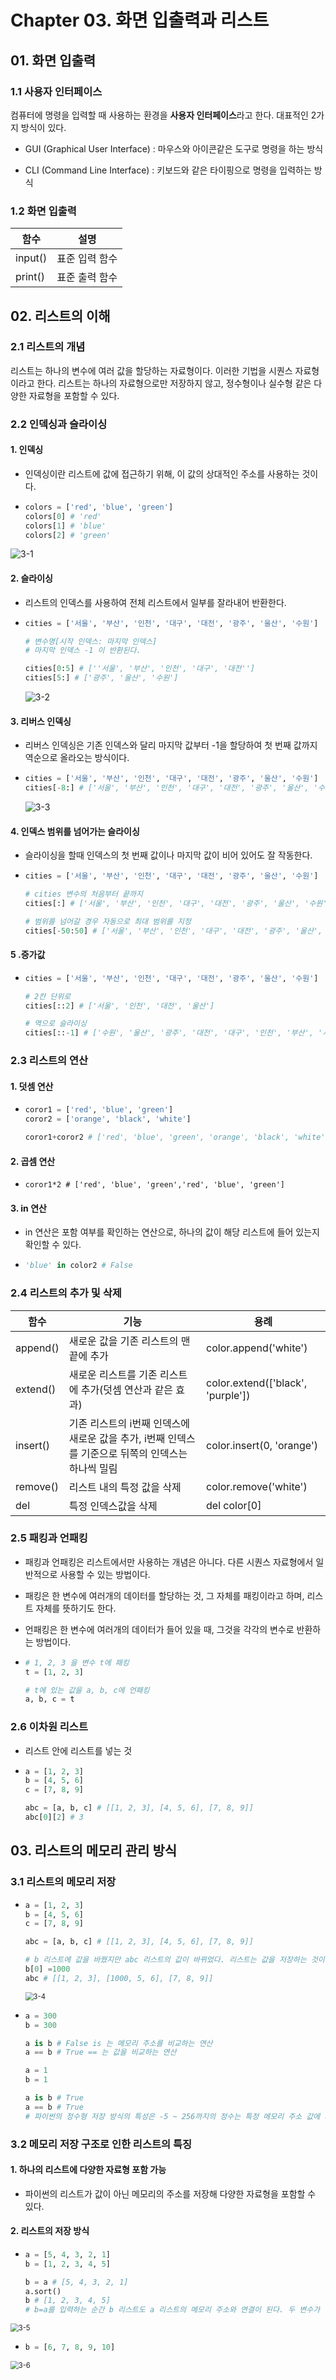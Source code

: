 

# Chapter 03. 화면 입출력과 리스트



## 01. 화면 입출력



### 1.1 사용자 인터페이스



컴퓨터에 명령을 입력할 때 사용하는 환경을 **사용자 인터페이스**라고 한다.  대표적인 2가지 방식이 있다.

* GUI (Graphical User Interface) : 마우스와 아이콘같은 도구로 명령을 하는 방식

* CLI (Command Line Interface) :  키보드와 같은 타이핑으로 명령을 입력하는 방식



### 1.2 화면 입출력

| 함수    | 설명           |
| ------- | -------------- |
| input() | 표준 입력 함수 |
| print() | 표준 출력 함수 |



## 02. 리스트의 이해



### 2.1 리스트의 개념

리스트는 하나의 변수에 여러 값을 할당하는 자료형이다. 이러한 기법을 시퀀스 자료형이라고 한다. 리스트는 하나의 자료형으로만 저장하지 않고, 정수형이나 실수형 같은 다양한 자료형을 포함할 수 있다.



### 2.2 인덱싱과 슬라이싱



####  1. 인덱싱

* 인덱싱이란 리스트에 값에 접근하기 위해, 이 값의 상대적인 주소를 사용하는 것이다.

* ```python
  colors = ['red', 'blue', 'green']
  colors[0] # 'red'
  colors[1] # 'blue'
  colors[2] # 'green'
  ```



![3-1](C:\Users\여름\TIL\Python\image\3-1.png)



#### 2. 슬라이싱

* 리스트의 인덱스를 사용하여 전체 리스트에서 일부를 잘라내어 반환한다.

* ```python
  cities = ['서울', '부산', '인천', '대구', '대전', '광주', '울산', '수원']
  
  # 변수명[시작 인덱스: 마지막 인덱스]
  # 마지막 인덱스 -1 이 반환된다.
  
  cities[0:5] # [''서울', '부산', '인천', '대구', '대전'']
  cities[5:] # ['광주', '울산', '수원']
  ```

  

  ![3-2](C:\Users\여름\TIL\Python\image\3-2.png)



#### 3. 리버스 인덱싱

* 리버스 인덱싱은 기존 인덱스와 달리 마지막 값부터 -1을 할당하여 첫 번째 값까지 역순으로 올라오는 방식이다.

* ```python
  cities = ['서울', '부산', '인천', '대구', '대전', '광주', '울산', '수원']
  cities[-8:] # ['서울', '부산', '인천', '대구', '대전', '광주', '울산', '수원']
  ```

  

  ![3-3](C:\Users\여름\TIL\Python\image\3-3.png)



#### 4. 인덱스 범위를 넘어가는 슬라이싱

* 슬라이싱을 할때 인덱스의 첫 번째 값이나 마지막 값이 비어 있어도 잘 작동한다.

* ```python
  cities = ['서울', '부산', '인천', '대구', '대전', '광주', '울산', '수원']
  
  # cities 변수의 처음부터 끝까지
  cities[:] # ['서울', '부산', '인천', '대구', '대전', '광주', '울산', '수원']
  
  # 범위를 넘어갈 경우 자동으로 최대 범위를 지정
  cities[-50:50] # ['서울', '부산', '인천', '대구', '대전', '광주', '울산', '수원']
  ```

  

#### 5 .증가값

* ```python
  cities = ['서울', '부산', '인천', '대구', '대전', '광주', '울산', '수원']
  
  # 2칸 단위로
  cities[::2] # ['서울', '인천', '대전', '울산']
  
  # 역으로 슬라이싱
  cities[::-1] # ['수원', '울산', '광주', '대전', '대구', '인천', '부산', '서울']
  ```



### 2.3 리스트의 연산



#### 1. 덧셈 연산

* ```python
  coror1 = ['red', 'blue', 'green']
  coror2 = ['orange', 'black', 'white']
  
  coror1+coror2 # ['red', 'blue', 'green', 'orange', 'black', 'white']
  ```

  

#### 2. 곱셈 연산

* ```
  coror1*2 # ['red', 'blue', 'green','red', 'blue', 'green']
  ```

  

#### 3. in 연산

* in 연산은 포함 여부를 확인하는 연산으로, 하나의 값이 해당 리스트에 들어 있는지 확인할 수 있다.

* ```python
  'blue' in color2 # False
  ```



### 2.4 리스트의 추가 및 삭제

| 함수     | 기능                                                         | 용례                              |
| -------- | ------------------------------------------------------------ | --------------------------------- |
| append() | 새로운 값을 기존 리스트의 맨 끝에 추가                       | color.append('white')             |
| extend() | 새로운 리스트를 기존 리스트에 추가(덧셈 연산과 같은 효과)    | color.extend(['black', 'purple']) |
| insert() | 기존 리스트의 i번째 인덱스에 새로운 값을 추가, i번째 인덱스를 기준으로 뒤쪽의 인덱스는 하나씩 밀림 | color.insert(0, 'orange')         |
| remove() | 리스트 내의 특정 값을 삭제                                   | color.remove('white')             |
| del      | 특정 인덱스값을 삭제                                         | del color[0]                      |



### 2.5 패킹과 언패킹

* 패킹과 언패킹은 리스트에서만 사용하는 개념은 아니다. 다른 시퀀스 자료형에서 일반적으로 사용할 수 있는 방법이다.

* 패킹은 한 변수에 여러개의 데이터를 할당하는 것, 그 자체를 패킹이라고 하며, 리스트 자체를 뜻하기도 한다.

* 언패킹은 한 변수에 여러개의 데이터가 들어 있을 때, 그것을 각각의 변수로 반환하는 방법이다.

* ```python
  # 1, 2, 3 을 변수 t에 패킹
  t = [1, 2, 3]
  
  # t에 있는 값을 a, b, c에 언패킹
  a, b, c = t
  ```

  

### 2.6 이차원 리스트

* 리스트 안에 리스트를 넣는 것

* ```python
  a = [1, 2, 3]
  b = [4, 5, 6]
  c = [7, 8, 9]
  
  abc = [a, b, c] # [[1, 2, 3], [4, 5, 6], [7, 8, 9]]
  abc[0][2] # 3 
  ```

  

## 03. 리스트의 메모리 관리 방식



### 3.1 리스트의 메모리 저장

* ```python
  a = [1, 2, 3]
  b = [4, 5, 6]
  c = [7, 8, 9]
  
  abc = [a, b, c] # [[1, 2, 3], [4, 5, 6], [7, 8, 9]]
  
  # b 리스트에 값을 바꿨지만 abc 리스트의 값이 바뀌었다. 리스트는 값을 저장하는 것이 아닌 주소를 저장하기 때문이다.
  b[0] =1000
  abc # [[1, 2, 3], [1000, 5, 6], [7, 8, 9]]
  ```

  

  <img src="image/3-4.png" alt="3-4" style="zoom:80%;" />



* ```python
  a = 300
  b = 300
  
  a is b # False is 는 메모리 주소를 비교하는 연산
  a == b # True == 는 값을 비교하는 연산
  
  a = 1
  b = 1
  
  a is b # True 
  a == b # True
  # 파이썬의 정수형 저장 방식의 특성은 -5 ~ 256까지의 정수는 특정 메모리 주소 값에 저장되기에 a is b 는 True 로 나타난다.
  ```



### 3.2 메모리 저장 구조로 인한 리스트의 특징



#### 1. 하나의 리스트에 다양한 자료형 포함 가능



* 파이썬의 리스트가 값이 아닌 메모리의 주소를 저장해 다양한 자료형을 포함할 수 있다. 



#### 2. 리스트의 저장 방식

* ```python
  a = [5, 4, 3, 2, 1]
  b = [1, 2, 3, 4, 5]
  
  b = a # [5, 4, 3, 2, 1]
  a.sort()
  b # [1, 2, 3, 4, 5]
  # b=a를 입력하는 순간 b 리스트도 a 리스트의 메모리 주소와 연결이 된다. 두 변수가 같은 메모리 주소와 연결되어 있으므로, 하나의 변수 값만 바뀌더라도 둘 다 영향을 받는 것이다.
  ```



<img src="image/3-5.png" alt="3-5" style="zoom:80%;" />



* ```python
  b = [6, 7, 8, 9, 10]
  ```



<img src="image/3-6.png" alt="3-6" style="zoom:80%;" />

